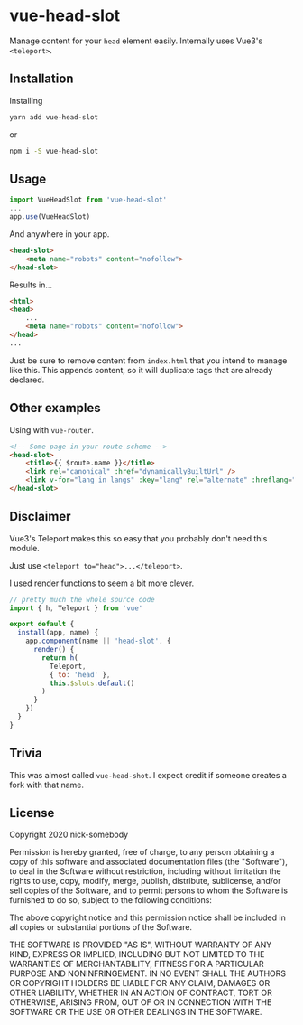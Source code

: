 # vue-head-slot

Manage content for your `head` element easily. Internally uses Vue3's `<teleport>`.

## Installation
Installing
```sh
yarn add vue-head-slot
```
or
```sh
npm i -S vue-head-slot
```

## Usage

```js
import VueHeadSlot from 'vue-head-slot'
...
app.use(VueHeadSlot)
```

And anywhere in your app.
```html
<head-slot>
    <meta name="robots" content="nofollow">
</head-slot>
```

Results in...
```html
<html>
<head>
    ...
    <meta name="robots" content="nofollow">
</head>
...
```

Just be sure to remove content from `index.html` that you intend to manage like this. This appends content, so it will duplicate tags that are already declared.

## Other examples

Using with `vue-router`.
```html
<!-- Some page in your route scheme -->
<head-slot>
    <title>{{ $route.name }}</title>
    <link rel="canonical" :href="dynamicallyBuiltUrl" />
    <link v-for="lang in langs" :key="lang" rel="alternate" :hreflang="lang" :href="`${dynamicallyBuiltUrl}/${lang}`" />
</head-slot>
```

## Disclaimer
Vue3's Teleport makes this so easy that you probably don't need this module.

Just use `<teleport to="head">...</teleport>`.

I used render functions to seem a bit more clever.

```js
// pretty much the whole source code
import { h, Teleport } from 'vue'

export default {
  install(app, name) {
    app.component(name || 'head-slot', {
      render() {
        return h(
          Teleport,
          { to: 'head' },
          this.$slots.default()
        )
      }
    })
  }
}
```

## Trivia

This was almost called `vue-head-shot`. I expect credit if someone creates a fork with that name.

## License
Copyright 2020 nick-somebody

Permission is hereby granted, free of charge, to any person obtaining a copy of this software and associated documentation files (the "Software"), to deal in the Software without restriction, including without limitation the rights to use, copy, modify, merge, publish, distribute, sublicense, and/or sell copies of the Software, and to permit persons to whom the Software is furnished to do so, subject to the following conditions:

The above copyright notice and this permission notice shall be included in all copies or substantial portions of the Software.

THE SOFTWARE IS PROVIDED "AS IS", WITHOUT WARRANTY OF ANY KIND, EXPRESS OR IMPLIED, INCLUDING BUT NOT LIMITED TO THE WARRANTIES OF MERCHANTABILITY, FITNESS FOR A PARTICULAR PURPOSE AND NONINFRINGEMENT. IN NO EVENT SHALL THE AUTHORS OR COPYRIGHT HOLDERS BE LIABLE FOR ANY CLAIM, DAMAGES OR OTHER LIABILITY, WHETHER IN AN ACTION OF CONTRACT, TORT OR OTHERWISE, ARISING FROM, OUT OF OR IN CONNECTION WITH THE SOFTWARE OR THE USE OR OTHER DEALINGS IN THE SOFTWARE.